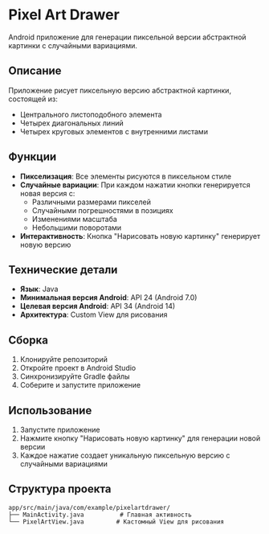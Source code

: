 # Pixel Art Drawer

Android приложение для генерации пиксельной версии абстрактной картинки с случайными вариациями.

## Описание

Приложение рисует пиксельную версию абстрактной картинки, состоящей из:
- Центрального листоподобного элемента
- Четырех диагональных линий
- Четырех круговых элементов с внутренними листами

## Функции

- **Пикселизация**: Все элементы рисуются в пиксельном стиле
- **Случайные вариации**: При каждом нажатии кнопки генерируется новая версия с:
  - Различными размерами пикселей
  - Случайными погрешностями в позициях
  - Изменениями масштаба
  - Небольшими поворотами
- **Интерактивность**: Кнопка "Нарисовать новую картинку" генерирует новую версию

## Технические детали

- **Язык**: Java
- **Минимальная версия Android**: API 24 (Android 7.0)
- **Целевая версия Android**: API 34 (Android 14)
- **Архитектура**: Custom View для рисования

## Сборка

1. Клонируйте репозиторий
2. Откройте проект в Android Studio
3. Синхронизируйте Gradle файлы
4. Соберите и запустите приложение

## Использование

1. Запустите приложение
2. Нажмите кнопку "Нарисовать новую картинку" для генерации новой версии
3. Каждое нажатие создает уникальную пиксельную версию с случайными вариациями

## Структура проекта

```
app/src/main/java/com/example/pixelartdrawer/
├── MainActivity.java          # Главная активность
└── PixelArtView.java         # Кастомный View для рисования
```